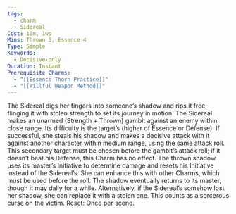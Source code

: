 ```yaml
---
tags:
  - charm
  - Sidereal
Cost: 10m, 1wp
Mins: Thrown 5, Essence 4
Type: Simple
Keywords:
  - Decisive-only
Duration: Instant
Prerequisite Charms:
  - "[[Essence Thorn Practice]]"
  - "[[Willful Weapon Method]]"
---
```

The Sidereal digs her fingers into someone’s shadow and rips it free, flinging it with stolen strength to set its journey in motion. The Sidereal makes an unarmed (Strength + Thrown) gambit against an enemy within close range. Its difficulty is the target’s (higher of Essence or Defense). If successful, she steals his shadow and makes a decisive attack with it against another character within medium range, using the same attack roll. This secondary target must be chosen before the gambit’s attack roll; if it doesn’t beat his Defense, this Charm has no effect. The thrown shadow uses its master’s Initiative to determine damage and resets his Initiative instead of the Sidereal’s. She can enhance this with other Charms, which must be used before the roll. The shadow eventually returns to its master, though it may dally for a while. Alternatively, if the Sidereal’s somehow lost her shadow, she can replace it with a stolen one. This counts as a sorcerous curse on the victim. Reset: Once per scene.